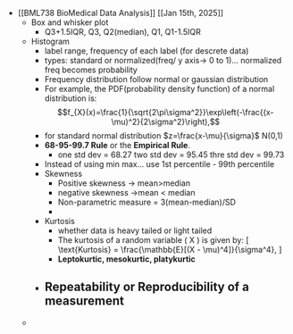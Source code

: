 - [[BML738 BioMedical Data Analysis]] [[Jan 15th, 2025]]
	- Box and whisker plot
		- Q3+1.5IQR, Q3, Q2(median), Q1, Q1-1.5IQR
	- Histogram
		- label range, frequency of each label (for descrete data)
		- types: standard or normalized(freq/ y axis-> 0 to 1)... normalized freq becomes probability
		- Frequency distribution follow normal or gaussian distribution
		- For example, the PDF(probability density function) of a normal distribution is:
		  $$f_{X}(x)=\frac{1}{\sqrt{2\pi\sigma^2}}\exp\left(-\frac{(x-\mu)^2}{2\sigma^2}\right),$$
		- for standard normal distribution $z=\frac{x-\mu}{\sigma}$  N(0,1)
		- **68-95-99.7 Rule** or the **Empirical Rule**.
			- one std dev = 68.27
			  two std dev = 95.45
			  thre std dev = 99.73
		- Instead of using min max... use 1st percentile - 99th percentile
		- Skewness
			- Positive skewness -> mean>median
			- negative skewness ->mean < median
			- Non-parametric measure = 3(mean-median)/SD
			-
		- Kurtosis
			- whether data is heavy tailed or light tailed
			- The kurtosis of a random variable \( X \) is given by:
			  \[
			  \text{Kurtosis} = \frac{\mathbb{E}[(X - \mu)^4]}{\sigma^4},
			  \]
			- **Leptokurtic, mesokurtic, platykurtic**
		- Repeatability or Reproducibility of a measurement
			-
	-
